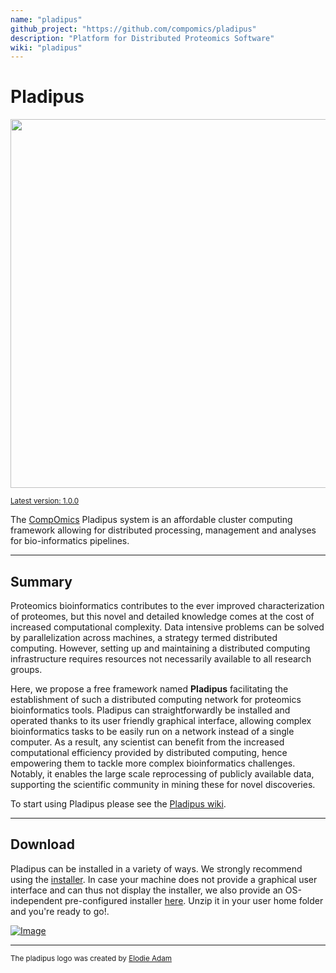 ```yaml
---
name: "pladipus"
github_project: "https://github.com/compomics/pladipus"
description: "Platform for Distributed Proteomics Software"
wiki: "pladipus"
---
```


# Pladipus 

<img src="https://raw.githubusercontent.com/wiki/compomics/pladipus/Pladipus_ad.png" width="590">

<sub><a href="https://github.com/compomics/pladipus/wiki/6.-Updates" target="blank">Latest version: 1.0.0</a></sub>

The [CompOmics](http://www.compomics.com) Pladipus system is an affordable cluster computing framework allowing for distributed processing, management and analyses for bio-informatics pipelines.

----

## Summary

Proteomics bioinformatics contributes to the ever improved characterization of proteomes, but this novel and detailed knowledge comes at the cost of increased computational complexity. Data intensive problems can be solved by parallelization across machines, a strategy termed distributed computing. However, setting up and maintaining a distributed computing infrastructure requires resources not necessarily available to all research groups.

Here, we propose a free framework named **Pladipus** facilitating the establishment of such a distributed computing network for proteomics bioinformatics tools. Pladipus can straightforwardly be installed and operated thanks to its user friendly graphical interface, allowing complex bioinformatics tasks to be easily run on a network instead of a single computer. As a result, any scientist can benefit from the increased computational efficiency provided by distributed computing, hence empowering them to tackle more complex bioinformatics challenges. Notably, it enables the large scale reprocessing of publicly available data, supporting the scientific community in mining these for novel discoveries.

To start using Pladipus please see the [Pladipus wiki](/pladipus/wiki/home.html).

----


## Download

Pladipus can be installed in a variety of ways. We strongly recommend using the [installer](http://genesis.ugent.be/pladipus/download/Pladipus-installer-1.0.0.jar). 
In case your machine does not provide a graphical user interface and can thus not display the installer, we also provide an OS-independent pre-configured installer [here](http://genesis.ugent.be/pladipus/download/pladipus.zip). Unzip it in your user home folder and you're ready to go!. 

[![Image](https://raw.githubusercontent.com/wiki/compomics/pladipus/Download_Installer_Button.png)](http://genesis.ugent.be/pladipus/download/Pladipus-installer-1.0.0.jar)

----

<sub>The pladipus logo was created by [Elodie Adam](https://www.linkedin.com/pub/elodie-adam/61/290/871)</sub>